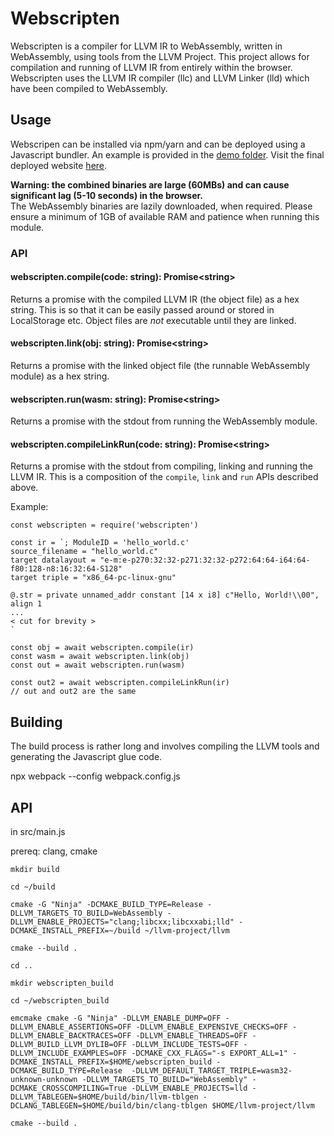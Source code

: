 # Webscripten
Webscripten is a compiler for LLVM IR to WebAssembly, written in WebAssembly, using tools from the LLVM Project.
This project allows for compilation and running of LLVM IR from entirely within the browser.
Webscripten uses the LLVM IR compiler (llc) and LLVM Linker (lld) which have been compiled to WebAssembly.

## Usage
Webscripen can be installed via npm/yarn and can be deployed using a Javascript bundler.
An example is provided in the [demo folder](https://github.com/dlqs/webscripten/tree/master/demo). Visit the final deployed website [here](https://dlqs.github.io/webscripten/demo/dist/index.html).

**Warning: the combined binaries are large (60MBs) and can cause significant lag (5-10 seconds) in the browser.**  
The WebAssembly binaries are lazily downloaded, when required.
Please ensure a minimum of 1GB of available RAM and patience when running this module.


### API
#### webscripten.compile(code: string): Promise\<string>
Returns a promise with the compiled LLVM IR (the object file) as a hex string.
This is so that it can be easily passed around or stored in LocalStorage etc.
Object files are *not* executable until they are linked.  

#### webscripten.link(obj: string): Promise\<string>
Returns a promise with the linked object file (the runnable WebAssembly module) as a hex string.

#### webscripten.run(wasm: string): Promise\<string>
Returns a promise with the stdout from running the WebAssembly module.

#### webscripten.compileLinkRun(code: string): Promise\<string>
Returns a promise with the stdout from compiling, linking and running the LLVM IR.
This is a composition of the `compile`, `link` and `run` APIs described above.

Example:
```
const webscripten = require('webscripten')

const ir = `; ModuleID = 'hello_world.c'
source_filename = "hello_world.c"
target datalayout = "e-m:e-p270:32:32-p271:32:32-p272:64:64-i64:64-f80:128-n8:16:32:64-S128"
target triple = "x86_64-pc-linux-gnu"

@.str = private unnamed_addr constant [14 x i8] c"Hello, World!\\00", align 1
...
< cut for brevity >
`

const obj = await webscripten.compile(ir)
const wasm = await webscripten.link(obj)
const out = await webscripten.run(wasm)

const out2 = await webscripten.compileLinkRun(ir)
// out and out2 are the same
```

## Building

The build process is rather long and involves compiling the LLVM tools and generating the Javascript glue code.

npx webpack --config webpack.config.js

## API
in src/main.js

prereq: clang, cmake

```
mkdir build

cd ~/build

cmake -G "Ninja" -DCMAKE_BUILD_TYPE=Release -DLLVM_TARGETS_TO_BUILD=WebAssembly -DLLVM_ENABLE_PROJECTS="clang;libcxx;libcxxabi;lld" -DCMAKE_INSTALL_PREFIX=~/build ~/llvm-project/llvm 

cmake --build .

cd ..

mkdir webscripten_build

cd ~/webscripten_build

emcmake cmake -G "Ninja" -DLLVM_ENABLE_DUMP=OFF -DLLVM_ENABLE_ASSERTIONS=OFF -DLLVM_ENABLE_EXPENSIVE_CHECKS=OFF -DLLVM_ENABLE_BACKTRACES=OFF -DLLVM_ENABLE_THREADS=OFF -DLLVM_BUILD_LLVM_DYLIB=OFF -DLLVM_INCLUDE_TESTS=OFF -DLLVM_INCLUDE_EXAMPLES=OFF -DCMAKE_CXX_FLAGS="-s EXPORT_ALL=1" -DCMAKE_INSTALL_PREFIX=$HOME/webscripten_build -DCMAKE_BUILD_TYPE=Release  -DLLVM_DEFAULT_TARGET_TRIPLE=wasm32-unknown-unknown -DLLVM_TARGETS_TO_BUILD="WebAssembly" -DCMAKE_CROSSCOMPILING=True -DLLVM_ENABLE_PROJECTS=lld -DLLVM_TABLEGEN=$HOME/build/bin/llvm-tblgen -DCLANG_TABLEGEN=$HOME/build/bin/clang-tblgen $HOME/llvm-project/llvm

cmake --build .
```
